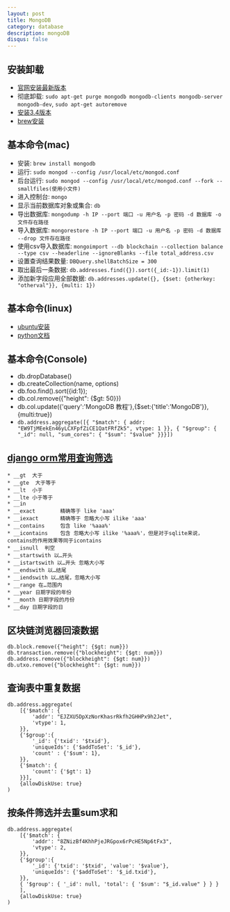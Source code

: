 ```yaml
---
layout: post
title: MongoDB
category: database
description: mongoDB
disqus: false
---
```


## 安装卸载
* [官网安装最新版本](https://docs.mongodb.com/manual/tutorial/install-mongodb-on-ubuntu/)
* 彻底卸载: `sudo apt-get purge mongodb mongodb-clients mongodb-server mongodb-dev`, `sudo apt-get autoremove`
* [安装3.4版本](https://docs.mongodb.com/v3.4/tutorial/install-mongodb-on-ubuntu/)
* [brew安装](https://www.cnblogs.com/oceanden/p/5188119.html)


## 基本命令(mac)
* 安装: `brew install mongodb`
* 运行: `sudo mongod --config /usr/local/etc/mongod.conf`
* 后台运行: `sudo mongod --config /usr/local/etc/mongod.conf --fork --smallfiles(使用小文件)`
* 进入控制台: `mongo`
* 显示当前数据库对象或集合:  `db`
* 导出数据库: `mongodump -h IP --port 端口 -u 用户名 -p 密码 -d 数据库 -o 文件存在路径`
* 导入数据库: `mongorestore -h IP --port 端口 -u 用户名 -p 密码 -d 数据库 --drop 文件存在路径`
* 使用csv导入数据库: `mongoimport --db blockchain --collection balance --type csv --headerline --ignoreBlanks --file total_address.csv`
* 设置查询结果数量: `DBQuery.shellBatchSize = 300`
* 取出最后一条数据: `db.addresses.find({}).sort({_id:-1}).limit(1)`
* 添加新字段应用全部数据: `db.addresses.update({}, {$set: {otherkey: "otherval"}}, {multi: 1})`


## 基本命令(linux)
* [ubuntu安装](https://docs.mongodb.org/manual/tutorial/install-mongodb-on-ubuntu/)
* [python文档](http://docs.mongoengine.org/guide/querying.html#atomic-updates)


## 基本命令(Console)
* db.dropDatabase()
* db.createCollection(name, options)
* db.foo.find().sort({id:1});
* db.col.remove({"height": {$gt: 50}})
* db.col.update({'query':'MongoDB 教程'},{$set:{'title':'MongoDB'}},{multi:true})
* `db.address.aggregate([{ "$match": { addr: "EW9TjMEekEn46yLCXFpfZiCE1QatFRfZk5", vtype: 1 }}, { "$group": { "_id": null, "sum_cores": { "$sum": "$value" }}}])`


## [django orm常用查询筛选](https://www.jianshu.com/p/923b89ec18eb)

```
* __gt  大于
* __gte  大于等于
* __lt  小于
* __lte 小于等于
* __in
* __exact        精确等于 like 'aaa'
* __iexact       精确等于 忽略大小写 ilike 'aaa'
* __contains     包含 like '%aaa%'
* __icontains    包含 忽略大小写 ilike '%aaa%'，但是对于sqlite来说，contains的作用效果等同于icontains
* __isnull  判空
* __startswith 以…开头
* __istartswith 以…开头 忽略大小写
* __endswith 以…结尾
* __iendswith 以…结尾，忽略大小写
* __range 在…范围内
* __year 日期字段的年份
* __month 日期字段的月份
* __day 日期字段的日
```


## 区块链浏览器回滚数据   
```
db.block.remove({"height": {$gt: num}})
db.transaction.remove({"blockheight": {$gt: num}})
db.address.remove({"blockheight": {$gt: num}})
db.utxo.remove({"blockheight": {$gt: num}})
```


## 查询表中重复数据
```
db.address.aggregate(
    [{'$match': {
        'addr': "EJZXU5DpXzNorKhasrRkfh2GHHPx9h2Jet",
        'vtype': 1,
    }},
    {'$group':{
        '_id': {'txid': '$txid'},
        'uniqueIds': {'$addToSet': '$_id'},
        'count' : {'$sum': 1},
    }},
    {'$match': {
        'count': {'$gt': 1}
    }}],
    {allowDiskUse: true}
)
```


## 按条件筛选并去重sum求和
```
db.address.aggregate(
    [{'$match': {
        'addr': "8ZNizBf4KhhPjeJRGpox6rPcHE5Np6tFx3",
        'vtype': 2,
    }},
    {'$group':{
        '_id': {'txid': '$txid', 'value': '$value'},
        'uniqueIds': {'$addToSet': '$_id.txid'},
    }},
    { '$group': { '_id': null, 'total': { '$sum': "$_id.value" } } }
    ],
    {allowDiskUse: true}
)
```



